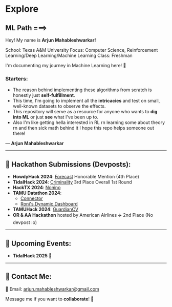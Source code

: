 # Explore

## ML Path ===>

Hey! My name is **Arjun Mahableshwarkar!**

School: Texas A&M University
Focus: Computer Science, Reinforcement Learning/Deep Learning/Machine Learning
Class: Freshman

I'm documenting my journey in Machine Learning here! 🚀

### Starters:
- The reason behind implementing these algorithms from scratch is honestly just **self-fulfillment**.
- This time, I'm going to implement all the **intricacies** and test on small, well-known datasets to observe the effects.
- This repository will serve as a resource for anyone who wants to **dig into ML** or just **see** what I've been up to.
- Also I'm like getting hella interested in RL rn learning some about theory rn and then sick math behind it
I hope this repo helps someone out there!

— **Arjun Mahableshwarkar**

---

## 🚀 Hackathon Submissions (Devposts):

- **HowdyHack 2024**: [Forecast](https://devpost.com/software/forecast-c19iv0) Honorable Mention (4th Place)
- **TidalHack 2024**: [Criminality](https://devpost.com/software/criminality) 3rd Place Overall 1st Round
- **HackTX 2024**: [Nonino](https://devpost.com/software/nonino)
- **TAMU Datathon 2024**:
  - [Connector](https://devpost.com/software/connector-bdinef)
  - [Roni's Dynamic Dashboard](https://devpost.com/software/roni-s-dynamic-dashbord)
- **TAMUHack 2024**: [GuardianCV](https://devpost.com/software/guardiancv)
- **OR & AA Hackathon** hosted by American Airlines ✈️ 2nd Place (No devpost :o)

---

## 📅 Upcoming Events:

- **TidalHack 2025** 🌊

---

## 📩 Contact Me:

💌 Email: [arjun.mahableshwarkar@gmail.com](mailto:arjun.mahableshwarkar@gmail.com)

Message me if you want to **collaborate**! 🤝
